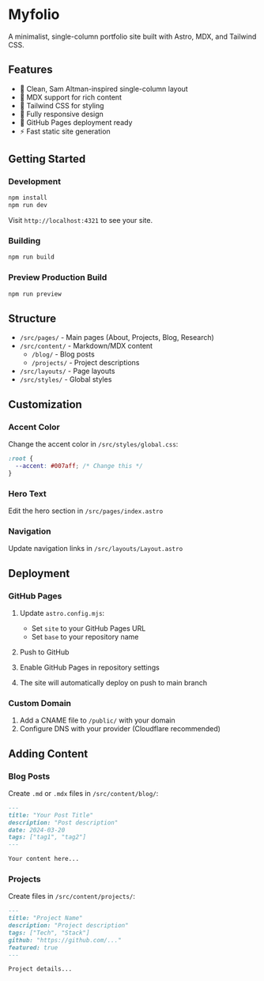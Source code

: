 # Myfolio

A minimalist, single-column portfolio site built with Astro, MDX, and Tailwind CSS.

## Features

- 🎨 Clean, Sam Altman-inspired single-column layout
- 📝 MDX support for rich content
- 🎯 Tailwind CSS for styling
- 📱 Fully responsive design
- 🚀 GitHub Pages deployment ready
- ⚡ Fast static site generation

## Getting Started

### Development

```bash
npm install
npm run dev
```

Visit `http://localhost:4321` to see your site.

### Building

```bash
npm run build
```

### Preview Production Build

```bash
npm run preview
```

## Structure

- `/src/pages/` - Main pages (About, Projects, Blog, Research)
- `/src/content/` - Markdown/MDX content
  - `/blog/` - Blog posts
  - `/projects/` - Project descriptions
- `/src/layouts/` - Page layouts
- `/src/styles/` - Global styles

## Customization

### Accent Color
Change the accent color in `/src/styles/global.css`:
```css
:root {
  --accent: #007aff; /* Change this */
}
```

### Hero Text
Edit the hero section in `/src/pages/index.astro`

### Navigation
Update navigation links in `/src/layouts/Layout.astro`

## Deployment

### GitHub Pages

1. Update `astro.config.mjs`:
   - Set `site` to your GitHub Pages URL
   - Set `base` to your repository name

2. Push to GitHub

3. Enable GitHub Pages in repository settings

4. The site will automatically deploy on push to main branch

### Custom Domain

1. Add a CNAME file to `/public/` with your domain
2. Configure DNS with your provider (Cloudflare recommended)

## Adding Content

### Blog Posts
Create `.md` or `.mdx` files in `/src/content/blog/`:

```markdown
---
title: "Your Post Title"
description: "Post description"
date: 2024-03-20
tags: ["tag1", "tag2"]
---

Your content here...
```

### Projects
Create files in `/src/content/projects/`:

```markdown
---
title: "Project Name"
description: "Project description"
tags: ["Tech", "Stack"]
github: "https://github.com/..."
featured: true
---

Project details...
```
